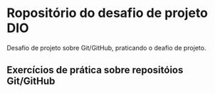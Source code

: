 # Ropositório do desafio de projeto DIO
Desafio de projeto sobre Git/GitHub, praticando o deafio de projeto.

## Exercícios de prática sobre repositóios Git/GitHub
